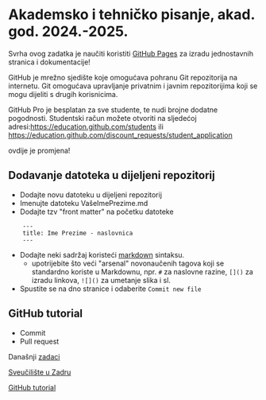# Akademsko i tehničko pisanje, akad. god. 2024.-2025.

Svrha ovog zadatka je naučiti koristiti [GitHub Pages](https://pages.github.com/) za izradu jednostavnih stranica i dokumentacije!

GitHub je mrežno sjedište koje omogućava pohranu Git repozitorija na internetu. Git omogućava upravljanje privatnim i javnim repozitorijima koji se mogu dijeliti s drugih korisnicima.

GitHub Pro je besplatan za sve studente, te nudi brojne dodatne pogodnosti. Studentski račun možete otvoriti na sljedećoj adresi:<https://education.github.com/students> ili <https://education.github.com/discount_requests/student_application>

ovdije je promjena!
## Dodavanje datoteka u dijeljeni repozitorij
- Dodajte novu datoteku u dijeljeni repozitorij
- Imenujte datoteku VašeImePrezime.md
- Dodajte tzv "front matter" na početku datoteke
```
    ---
    title: Ime Prezime - naslovnica
    ---
```
- Dodajte neki sadržaj koristeći [markdown](https://guides.github.com/features/mastering-markdown/) sintaksu.
    - upotrijebite što veći "arsenal" novonaučenih tagova koji se standardno koriste u Markdownu, npr. `#` za naslovne razine, `[]()` za izradu linkova, `![]()` za umetanje slika i sl.
- Spustite se na dno stranice i odaberite `Commit new file`

## GitHub tutorial

- Commit
- Pull request

Današnji [zadaci](zadaci_20241031.md)

[Sveučilište u Zadru](https://www.unizd.hr)

[GitHub tutorial](tutorial.md)
